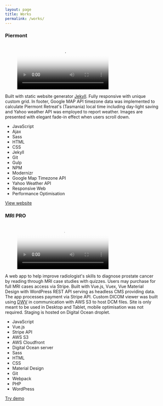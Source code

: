 ```yaml
---
layout: page
title: Works
permalink: /works/
---
```


<section class="works">
  

<!-- Piermont -->
<article class="work-item">
  <h3>Piermont</h3>
  <a target="_blank" href="http://piermont.com.au">
    <figure class="work-item__video">
      <video src="{{ site.baseurl }}/videos/piermont.mp4" poster="{{ site.baseurl }}/images/piermont.jpg">
        Sorry, your browser doesn't support embedded videos.
      </video>
    </figure>
  </a>
<p>
  Built with static website generator <a target="_blank" href="https://jekyllrb.com/">Jekyll</a>. Fully responsive with unique custom grid. In footer, Google MAP API timezone data was implemented to calculate Piermont Retreat's (Tasmania) local time including day-light saving and Yahoo weather API was employed to report weather. Images are presented with elegant fade-in effect when users scroll down.
</p>

<ul class="skills-list">
  <li>JavaScript</li>
  <li>Ajax</li>
  <li>Sass</li>
  <li>HTML</li>
  <li>CSS</li>
  <li>Jekyll</li>
  <li>Git</li>
  <li>Gulp</li>
  <li>NPM</li>
  <li>Modernizr</li>
  <li>Google Map Timezone API</li>
  <li>Yahoo Weather API</li>
  <li>Responsive Web</li>
  <li>Performance Optimisation</li> 
</ul>

<a target="_blank" class="button-default" href="http://piermont.com.au/">
  View website
</a>
</article>

<div class="divider"></div>



<!-- MRI PRO -->
<article class="work-item">
  <h3>MRI PRO</h3>
  <a target="_blank" href="https://www.mripro.io/">
    <figure class="work-item__video">
      <video src="{{ site.baseurl }}/videos/mripro.mp4" poster="{{ site.baseurl }}/images/mripro.jpeg">
        Sorry, your browser doesn't support embedded videos.
      </video>
    </figure>
  </a>
<p>
  A web app to help improve radiologist's skills to diagnose prostate cancer by reading through MRI case studies with quizzes. Users may purchase for full MRI cases access via Stripe. Built with Vue.js, Vuex, Vue Material Design with WordPress REST API serving as headless CMS providing data. The app processes payment via Stripe API. Custom DICOM viewer was built using <a target="_blank" href="https://github.com/ivmartel/dwv">DWV</a> in communication with AWS S3 to host DCM files. Site is only meant to be used in Desktop and Tablet, mobile optimisation was not required. Staging is hosted on Digital Ocean droplet.
</p>

<ul class="skills-list">
  <li>JavaScript</li>
  <li>Vue.js</li>
  <li>Stripe API</li>
  <li>AWS S3</li>
  <li>AWS Cloudfront</li>
  <li>Digital Ocean server</li>
  <li>Sass</li>
  <li>HTML</li>
  <li>CSS</li>
  <li>Material Design</li>
  <li>Git</li>
  <li>Webpack</li>
  <li>PHP</li>
  <li>WordPress</li>
</ul>

<a target="_blank" class="button-default" href="http://mripro.plot.net.au/demo">
  Try demo
</a>
</article>